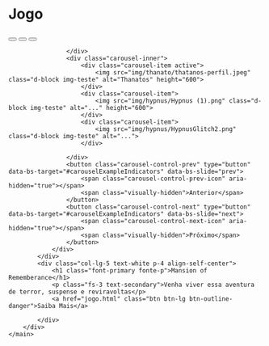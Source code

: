 # Jogo

<main class="container-fluid">
        <div class="row p-5 my-5">
            <div class="col-lg-7 p-0">
                <div id="carouselExampleIndicators" class="carousel slide" data-bs-ride="true">
                    <div class="carousel-indicators">
                        <button type="button" data-bs-target="#carouselExampleIndicators" data-bs-slide-to="0" class="active" aria-current="true" aria-label="Slide 1"></button>
                        <button type="button" data-bs-target="#carouselExampleIndicators" data-bs-slide-to="1" aria-label="Slide 2"></button>
                        <button type="button" data-bs-target="#carouselExampleIndicators" data-bs-slide-to="2" aria-label="Slide 3"></button>

                    </div>
                    <div class="carousel-inner">
                        <div class="carousel-item active">
                            <img src="img/thanato/thatanos-perfil.jpeg" class="d-block img-teste" alt="Thanatos" height="600">
                        </div>
                        <div class="carousel-item">
                            <img src="img/hypnus/Hypnus (1).png" class="d-block img-teste" alt="..." height="600">
                        </div>
                        <div class="carousel-item">
                            <img src="img/hypnus/HypnusGlitch2.png" class="d-block img-teste" alt="...">
                        </div>

                    </div>
                    <button class="carousel-control-prev" type="button" data-bs-target="#carouselExampleIndicators" data-bs-slide="prev">
                        <span class="carousel-control-prev-icon" aria-hidden="true"></span>
                        <span class="visually-hidden">Anterior</span>
                    </button>
                    <button class="carousel-control-next" type="button" data-bs-target="#carouselExampleIndicators" data-bs-slide="next">
                        <span class="carousel-control-next-icon" aria-hidden="true"></span>
                        <span class="visually-hidden">Próximo</span>
                    </button>
                </div>
            </div>
            <div class="col-lg-5 text-white p-4 align-self-center">
                <h1 class="font-primary fonte-p">Mansion of Rememberance</h1>
                <p class="fs-3 text-secondary">Venha viver essa aventura de terror, suspense e reviravoltas</p>
                <a href="jogo.html" class="btn btn-lg btn-outline-danger">Saiba Mais</a>

            </div>
        </div>
    </main>
